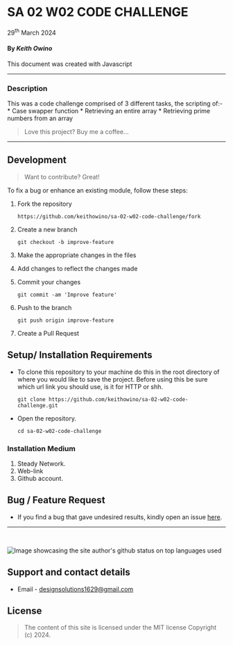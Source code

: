 
#   SA 02 W02 CODE CHALLENGE

29<sup>th</sup> March 2024

#### By *Keith Owino*


This document was created with Javascript

---

### Description

This was a code challenge comprised of 3 different tasks, the scripting of:-
    * Case swapper function
    * Retrieving an entire array
    * Retrieving prime numbers from an array

>Love this project? Buy me a coffee...
---

## Development
> Want to contribute? Great!

To fix a bug or enhance an existing module, follow these steps:

1. Fork the repository

    ```
    https://github.com/keithowino/sa-02-w02-code-challenge/fork
    ```
2. Create a new branch

    ```
    git checkout -b improve-feature
    ```
3. Make the appropriate changes in the files
4. Add changes to reflect the changes made
5. Commit your changes

    ```
    git commit -am 'Improve feature'
    ```
6. Push to the branch

    ```
    git push origin improve-feature
    ```
7. Create a Pull Request 


## Setup/ Installation Requirements
- To clone this repository to your machine do this in the root directory of where you would like to save the project. Before using this be sure which url link you should use, is it for HTTP or shh.

    ```
    git clone https://github.com/keithowino/sa-02-w02-code-challenge.git
    ```

- Open the repository.

    ```
    cd sa-02-w02-code-challenge
    ```

### Installation Medium
1. Steady Network.
2. Web-link
3. Github account.

## Bug / Feature Request

- If you find a bug that gave undesired results, kindly open an issue [here](https://github.com/keithowino/sa-02-w02-code-challenge/issues/new).

---
<br>

<p><img align="center" src="https://github-readme-stats.vercel.app/api/top-langs?username=keithowino&show_icons=true&locale=en&layout=compact" alt="Image showcasing the site author's github status on top languages used" /></p>

## Support and contact details

- Email - designsolutions1629@gmail.com 

## License
>The content of this site is licensed under the MIT license
Copyright (c) 2024.